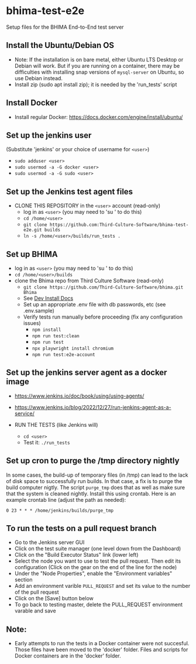 # bhima-test-e2e
Setup files for the BHIMA End-to-End test server

## Install the Ubuntu/Debian OS
- Note: If the installation is on bare metal, either Ubuntu LTS Desktop or Debian will work.
  But if you are running on a container, there may be difficulties with installing snap
  versions of `mysql-server` on Ubuntu, so use Debian instead.
- Install zip (sudo apt install zip); it is needed by the 'run_tests' script

## Install Docker
- Install regular Docker: https://docs.docker.com/engine/install/ubuntu/

## Set up the jenkins user
(Substitute 'jenkins' or your choice of username for `<user>`)
- `sudo adduser <user>`
- `sudo usermod -a -G docker <user>`
- `sudo usermod -a -G sudo <user>`

## Set up the Jenkins test agent files
- CLONE THIS REPOSITORY in the `<user>` account (read-only)
  - log in as `<user>` (you may need to 'su <user>' to do this)
  - `cd /home/<user>`
  - `git clone https://github.com:Third-Culture-Software/bhima-test-e2e.git builds`
  - `ln -s /home/<user>/builds/run_tests . `

## Set up BHIMA
- log in as `<user>` (you may need to 'su <user>' to do this)
- `cd /home/<user>/builds`
- clone the Bhima repo from Third Culture Software (read-only)
   - `git clone https://github.com/Third-Culture-Software/bhima.git Bhima`
   - See [Dev Install Docs](https://docs.bhi.ma/en/for-developers/installing-bhima.html)
   - Set up an appropriate .env file with db passwords, etc (see .env.sample)
   - Verify tests run manually before proceeding (fix any configuration issues)
     - `npm install`
     - `npm run test:clean`
     - `npm run test`
     - `npx playwright install chromium`
     - `npm run test:e2e-account`

## Set up the jenkins server agent as a docker image
- https://www.jenkins.io/doc/book/using/using-agents/
- https://www.jenkins.io/blog/2022/12/27/run-jenkins-agent-as-a-service/

- RUN THE TESTS (like Jenkins will)
  - `cd <user>`
  - Test it: `./run_tests`

## Set up cron to purge the /tmp directory nightly
In some cases, the build-up of temporary files (in /tmp) can lead to the lack of disk space to 
successfully run builds.  In that case, a fix is to purge the build computer nigtly.
The script `purge_tmp` does that as well as make sure that the system is cleaned nightly.
Install this using crontab.  Here is an example crontab line (adjust the path as needed):

  `0 23 * * * /home/jenkins/builds/purge_tmp`

## To run the tests on a pull request branch
- Go to the Jenkins server GUI
- Click on the test suite manager (one level down from the Dashboard)
- Click on the "Build Executor Status" link (lower left)
- Select the node you want to use to test the pull request. Then
  edit its configuration (Click on the gear on the end of the line for the node)
- Under the "Node Properties", enable the "Environment variables" section
- Add an environment varible `PULL_REQUEST` and set its value to the number of the pull request
- Click on the [Save] button below
- To go back to testing master, delete the PULL_REQUEST environment varable and save

## Note:
- Early attempts to run the tests in a Docker container were not succesful.  Those files have been moved to the 'docker' folder.  Files and scripts for Docker containers are in the 'docker' folder.
